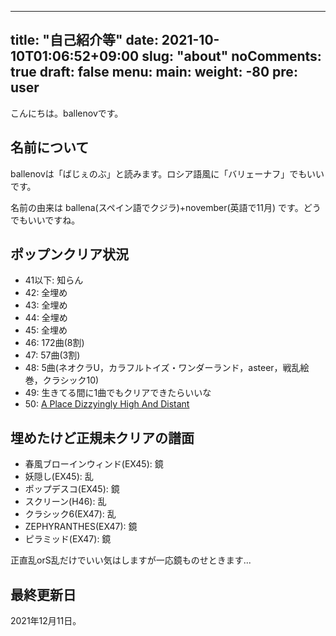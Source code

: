 ------
title: "自己紹介等"
date: 2021-10-10T01:06:52+09:00
slug: "about"
noComments: true
draft: false
menu:
    main:
        weight: -80
        pre: user
---

こんにちは。ballenovです。

## 名前について

ballenovは「ばじぇのぶ」と読みます。ロシア語風に「バリェーナフ」でもいいです。

名前の由来は ballena(スペイン語でクジラ)+november(英語で11月) です。どうでもいいですね。

## ポップンクリア状況

- 41以下: 知らん
- 42: 全埋め
- 43: 全埋め
- 44: 全埋め
- 45: 全埋め
- 46: 172曲(8割)
- 47: 57曲(3割)
- 48: 5曲(ネオクラU，カラフルトイズ・ワンダーランド，asteer，戦乱絵巻，クラシック10)
- 49: 生きてる間に1曲でもクリアできたらいいな
- 50: [A Place Dizzyingly High And Distant](https://youtu.be/ti14w7hoHXk)

## 埋めたけど正規未クリアの譜面

- 春風ブローインウィンド(EX45): 鏡
- 妖隠し(EX45): 乱
- ポップデスコ(EX45): 鏡
- スクリーン(H46): 乱
- クラシック6(EX47): 乱
- ZEPHYRANTHES(EX47): 鏡
- ピラミッド(EX47): 鏡

正直乱orS乱だけでいい気はしますが一応鏡ものせときます...

## 最終更新日

2021年12月11日。